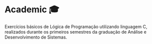 # Academic 🎓
Exercícios básicos de Lógica de Programação utilizando linguagem C, realizados durante os primeiros semestres da graduação de Análise e Desenvolvimento de Sistemas.


